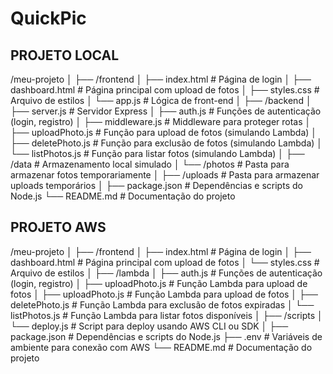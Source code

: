 # QuickPic

## PROJETO LOCAL

/meu-projeto
│
├── /frontend
│   ├── index.html          # Página de login
│   ├── dashboard.html      # Página principal com upload de fotos
│   ├── styles.css          # Arquivo de estilos
│   └── app.js              # Lógica de front-end
│
├── /backend
│   ├── server.js           # Servidor Express
│   ├── auth.js             # Funções de autenticação (login, registro)
│   ├── middleware.js       # Middleware para proteger rotas
│   ├── uploadPhoto.js      # Função para upload de fotos (simulando Lambda)
│   ├── deletePhoto.js      # Função para exclusão de fotos (simulando Lambda)
│   └── listPhotos.js       # Função para listar fotos (simulando Lambda)
│
├── /data                   # Armazenamento local simulado
│   └── /photos             # Pasta para armazenar fotos temporariamente
│
├── /uploads                # Pasta para armazenar uploads temporários
│
├── package.json            # Dependências e scripts do Node.js
└── README.md               # Documentação do projeto


## PROJETO AWS

/meu-projeto
│
├── /frontend
│   ├── index.html        # Página de login
│   ├── dashboard.html    # Página principal com upload de fotos
│   └── styles.css        # Arquivo de estilos
│
├── /lambda
│   ├── auth.js             # Funções de autenticação (login, registro)
│   ├── uploadPhoto.js    # Função Lambda para upload de fotos
│   ├── uploadPhoto.js    # Função Lambda para upload de fotos
│   ├── deletePhoto.js    # Função Lambda para exclusão de fotos expiradas
│   └── listPhotos.js     # Função Lambda para listar fotos disponíveis
│
├── /scripts
│   └── deploy.js         # Script para deploy usando AWS CLI ou SDK
│
├── package.json          # Dependências e scripts do Node.js
├── .env                  # Variáveis de ambiente para conexão com AWS 
└── README.md             # Documentação do projeto 
